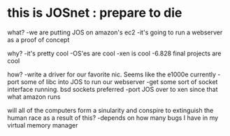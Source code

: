 this is JOSnet : prepare to die
===============================
  what?
    -we are putting JOS on amazon's ec2
    -it's going to run a webserver as a proof of concept

  why?
    -it's pretty cool
    -OS'es are cool
    -xen is cool
    -6.828 final projects are cool

  how?
    -write a driver for our favorite nic. Seems like the e1000e
    currently
    -port some of libc into JOS to run our webserver
    -get some sort of socket interface running. bsd sockets preferred
    -port JOS over to xen since that what amazon runs


  will all of the computers form a sinularity and conspire to extinguish the human race as a result of this?
    -depends on how many bugs I have in my virtual memory manager
